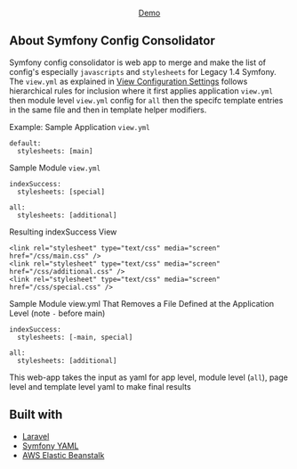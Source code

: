 <p align="center">
<a href="http://symfonyconfigconsolidator-env.cwdgz45uue.us-east-2.elasticbeanstalk.com/">Demo</a>
</p>

## About Symfony Config Consolidator

Symfony config consolidator is web app to merge and make the list of config's especially `javascripts` and `stylesheets` for Legacy 1.4 Symfony.
The `view.yml` as explained in [View Configuration Settings](https://symfony.com/legacy/doc/gentle-introduction/1_4/en/07-Inside-the-View-Layer) follows hierarchical rules for inclusion where it first applies application `view.yml` then module level `view.yml` config for `all` then the specifc template entries in the same file and then in template helper modifiers.

Example:
Sample Application `view.yml`
```
default:
  stylesheets: [main]
```
Sample Module `view.yml`
```
indexSuccess:
  stylesheets: [special]

all:
  stylesheets: [additional]
```
Resulting indexSuccess View
```
<link rel="stylesheet" type="text/css" media="screen" href="/css/main.css" />
<link rel="stylesheet" type="text/css" media="screen" href="/css/additional.css" />
<link rel="stylesheet" type="text/css" media="screen" href="/css/special.css" />
```


Sample Module view.yml That Removes a File Defined at the Application Level (note `-` before main)
```
indexSuccess:
  stylesheets: [-main, special]

all:
  stylesheets: [additional]
```

This web-app takes the input as yaml for app level, module level (`all`), page level and template level yaml to make final results

## Built with
- [Laravel](https://laravel.com)
- [Symfony YAML](https://symfony.com/doc/current/components/yaml.html)
- [AWS Elastic Beanstalk](https://aws.amazon.com/elasticbeanstalk/)
